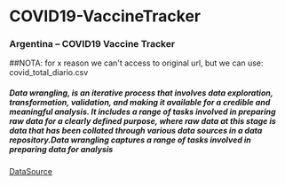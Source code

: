 # COVID19-VaccineTracker
### Argentina – COVID19 Vaccine Tracker 
##NOTA: for x reason we can't access to original url, but we can use: covid_total_diario.csv
##### Data wrangling, is an iterative process that involves data exploration, transformation, validation, and making it available for a credible and meaningful analysis. It includes a range of tasks involved in preparing raw data for a clearly defined purpose, where raw data at this stage is data that has been collated through various data sources in a data repository.Data wrangling captures a range of tasks involved in preparing data for analysis  

[DataSource](https://sisa.msal.gov.ar/sisa/)
